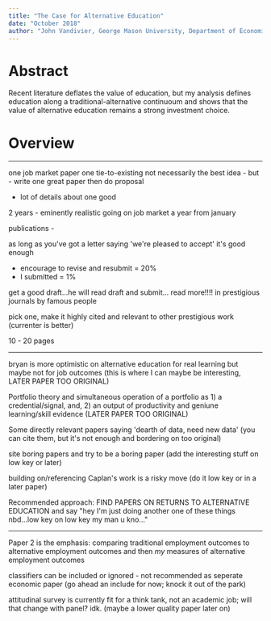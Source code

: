 ```yaml
---
title: "The Case for Alternative Education"
date: "October 2018"
author: "John Vandivier, George Mason University, Department of Economics"
---
```


# Abstract

Recent literature deflates the value of education, but my analysis defines education along a traditional-alternative continuoum and shows that the value of alternative education remains a strong investment choice.

# Overview




---

one job market paper
one tie-to-existing
not necessarily the best idea - but - write one great paper then do proposal
  - lot of details about one good

2 years - eminently realistic
going on job market a year from january

publications - 

as long as you've got a letter saying 'we're pleased to accept' it's good enough
  - encourage to revise and resubmit = 20%
  - I submitted = 1%

  get a good draft...he will read draft and submit... read more!!!! in prestigious journals by famous people

pick one, make it highly cited and relevant to other prestigious work (currenter is better)

10 - 20 pages

---

bryan is more optimistic on alternative education for real learning but maybe not for job outcomes (this is where I can maybe be interesting, LATER PAPER TOO ORIGINAL)

Portfolio theory and simultaneous operation of a portfolio as 1) a credential/signal, and, 2) an output of productivity and geniune learning/skill evidence (LATER PAPER TOO ORIGINAL)

Some directly relevant papers saying 'dearth of data, need new data' (you can cite them, but it's not enough and bordering on too original)

site boring papers and try to be a boring paper (add the interesting stuff on low key or later)

building on/referencing Caplan's work is a risky move (do it low key or in a later paper)

Recommended approach: FIND PAPERS ON RETURNS TO ALTERNATIVE EDUCATION and say "hey I'm just doing another one of these things nbd...low key on low key my man u kno..."


---

Paper 2 is the emphasis: comparing traditional employment outcomes to alternative employment outcomes and then *my* measures of alternative employment outcomes

classifiers can be included or ignored - not recommended as seperate economic paper (go ahead an include for now; knock it out of the park)

attitudinal survey is currently fit for a think tank, not an academic job; will that change with panel? idk. (maybe a lower quality paper later on)
